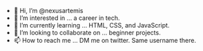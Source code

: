 - 👋 Hi, I’m @nexusartemis
- 👀 I’m interested in ... a career in tech.
- 🌱 I’m currently learning ... HTML, CSS, and JavaScript.
- 💞️ I’m looking to collaborate on ... beginner projects.
- 📫 How to reach me ... DM me on twitter. Same username there.

<!---
nexusartemis/nexusartemis is a ✨ special ✨ repository because its `README.md` (this file) appears on your GitHub profile.
You can click the Preview link to take a look at your changes.
--->
